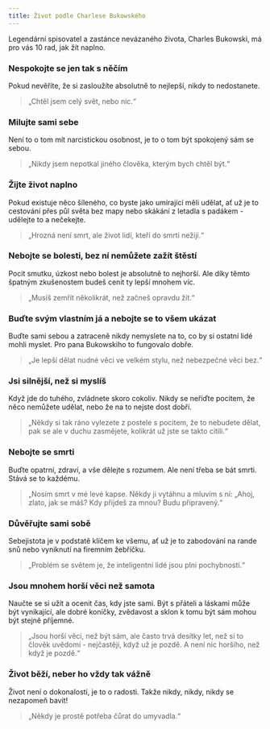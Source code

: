 ```yaml
---
title: Život podle Charlese Bukowského
---
```


Legendární spisovatel a zastánce nevázaného života, Charles Bukowski, má pro vás 10 rad, jak žít naplno.

### Nespokojte se jen tak s něčím

Pokud nevěříte, že si zasloužíte absolutně to nejlepší, nikdy to nedostanete.

> „Chtěl jsem celý svět, nebo nic.“

### Milujte sami sebe

Není to o tom mít narcistickou osobnost, je to o tom být spokojený sám se sebou.

> „Nikdy jsem nepotkal jiného člověka, kterým bych chtěl být.“

### Žijte život naplno

Pokud existuje něco šíleného, co byste jako umírající měli udělat, ať už je to cestování přes půl světa bez mapy nebo
skákání z letadla s padákem - udělejte to a nečekejte.

> „Hrozná není smrt, ale život lidí, kteří do smrti nežijí.“

### Nebojte se bolesti, bez ní nemůžete zažít štěstí

Pocit smutku, úzkost nebo bolest je absolutně to nejhorší. Ale díky těmto špatným zkušenostem budeš cenit ty lepší
mnohem víc.

> „Musíš zemřít několikrát, než začneš opravdu žít.“

### Buďte svým vlastním já a nebojte se to všem ukázat

Buďte sami sebou a zatraceně nikdy nemyslete na to, co by si ostatní lidé mohli myslet. Pro pana Bukowskiho to fungovalo
dobře.

> „Je lepší dělat nudné věci ve velkém stylu, než nebezpečné věci bez.“

### Jsi silnější, než si myslíš

Když jde do tuhého, zvládnete skoro cokoliv. Nikdy se neřiďte pocitem, že něco nemůžete udělat, nebo že na to nejste
dost dobří.

> „Někdy si tak ráno vylezete z postele s pocitem, že to nebudete dělat, pak se ale v duchu zasmějete, kolikrát už jste
> se takto cítili.“

### Nebojte se smrti

Buďte opatrní, zdraví, a vše dělejte s rozumem. Ale není třeba se bát smrti. Stává se to každému.

> „Nosím smrt v mé levé kapse. Někdy ji vytáhnu a mluvím s ní: „Ahoj, zlato, jak se máš? Kdy přijdeš za mnou? Budu
> připravený.“

### Důvěřujte sami sobě

Sebejistota je v podstatě klíčem ke všemu, ať už je to zabodování na rande snů nebo vyniknutí na firemním žebříčku.

> „Problém se světem je, že inteligentní lidé jsou plni pochybností.“

### Jsou mnohem horší věci než samota

Naučte se si užít a ocenit čas, kdy jste sami. Být s přáteli a láskami může být vynikající, ale dobré koníčky, zvědavost
a sklon k tomu být sám mohou být stejně příjemné.

> „Jsou horší věci, než být sám, ale často trvá desítky let, než si to člověk uvědomí - nejčastěji, když už je pozdě. A
> není nic horšího, než když je pozdě.“

### Život běží, neber ho vždy tak vážně

Život není o dokonalosti, je to o radosti. Takže nikdy, nikdy, nikdy se nezapomeň bavit!

> „Někdy je prostě potřeba čůrat do umyvadla.“
